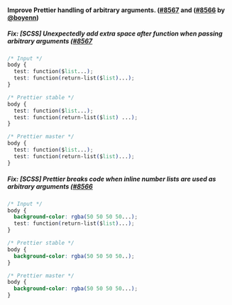 #### Improve Prettier handling of arbitrary arguments. ([#8567](https://github.com/prettier/prettier/pull/8567) and ([#8566](https://github.com/prettier/prettier/pull/8566) by [@boyenn](https://github.com/boyenn))

##### Fix: [SCSS] Unexpectedly add extra space after function when passing arbitrary arguments ([#8567](https://github.com/prettier/prettier/pull/8567)
<!-- prettier-ignore -->
```css
/* Input */
body {
  test: function($list...);
  test: function(return-list($list)...);
}

/* Prettier stable */
body {
  test: function($list...);
  test: function(return-list($list) ...);
}

/* Prettier master */
body {
  test: function($list...);
  test: function(return-list($list)...);
}
```

##### Fix: [SCSS] Prettier breaks code when inline number lists are used as arbitrary arguments ([#8566](https://github.com/prettier/prettier/pull/8566)
<!-- prettier-ignore -->
```css
/* Input */
body {
  background-color: rgba(50 50 50 50...);
  test: function(return-list($list)...);
}

/* Prettier stable */
body {
  background-color: rgba(50 50 50 50..);
}

/* Prettier master */
body {
  background-color: rgba(50 50 50 50...);
}
```

